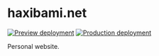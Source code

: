 # haxibami.net

[![Preview deployment](https://github.com/haxibami/haxibami.net/actions/workflows/dev.yml/badge.svg)](https://github.com/haxibami/haxibami.net/actions/workflows/dev.yml)
[![Production deployment](https://github.com/haxibami/haxibami.net/actions/workflows/prod.yml/badge.svg)](https://github.com/haxibami/haxibami.net/actions/workflows/prod.yml)

Personal website.
